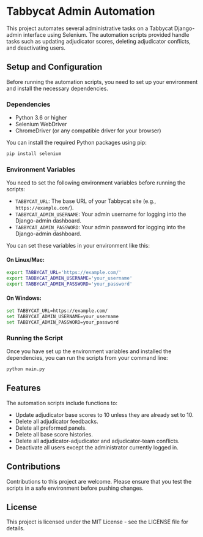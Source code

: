 # Tabbycat Admin Automation

This project automates several administrative tasks on a Tabbycat Django-admin interface using Selenium. The automation scripts provided handle tasks such as updating adjudicator scores, deleting adjudicator conflicts, and deactivating users.

## Setup and Configuration

Before running the automation scripts, you need to set up your environment and install the necessary dependencies.

### Dependencies

- Python 3.6 or higher
- Selenium WebDriver
- ChromeDriver (or any compatible driver for your browser)

You can install the required Python packages using pip:

```bash
pip install selenium
```

### Environment Variables

You need to set the following environment variables before running the scripts:

- `TABBYCAT_URL`: The base URL of your Tabbycat site (e.g., `https://example.com/`).
- `TABBYCAT_ADMIN_USERNAME`: Your admin username for logging into the Django-admin dashboard.
- `TABBYCAT_ADMIN_PASSWORD`: Your admin password for logging into the Django-admin dashboard.

You can set these variables in your environment like this:

#### On Linux/Mac:

```bash
export TABBYCAT_URL='https://example.com/'
export TABBYCAT_ADMIN_USERNAME='your_username'
export TABBYCAT_ADMIN_PASSWORD='your_password'
```

#### On Windows:

```bash
set TABBYCAT_URL=https://example.com/
set TABBYCAT_ADMIN_USERNAME=your_username
set TABBYCAT_ADMIN_PASSWORD=your_password
```

### Running the Script

Once you have set up the environment variables and installed the dependencies, you can run the scripts from your command line:

```bash
python main.py
```

## Features

The automation scripts include functions to:

- Update adjudicator base scores to 10 unless they are already set to 10.
- Delete all adjudicator feedbacks.
- Delete all preformed panels.
- Delete all base score histories.
- Delete all adjudicator-adjudicator and adjudicator-team conflicts.
- Deactivate all users except the administrator currently logged in.

## Contributions

Contributions to this project are welcome. Please ensure that you test the scripts in a safe environment before pushing changes.

## License

This project is licensed under the MIT License - see the LICENSE file for details.

